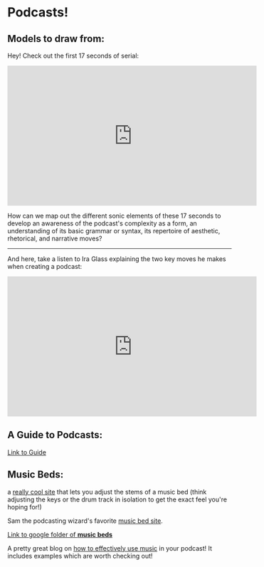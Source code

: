 # Podcasts!



## Models to draw from:



Hey! Check out the first 17 seconds of serial:
<iframe width="560" height="315" src="https://www.youtube.com/embed/p205WB6lHMI" frameborder="0" allow="accelerometer; autoplay; encrypted-media; gyroscope; picture-in-picture" allowfullscreen></iframe>

How can we map out the different sonic elements of these 17 seconds to develop an awareness of the podcast's complexity as a form, an understanding of its basic grammar or syntax, its repertoire of aesthetic, rhetorical, and narrative moves?

***

And here, take a listen to Ira Glass explaining the two key moves he makes when creating a podcast:
<iframe width="560" height="315" src="https://www.youtube.com/embed/5pFI9UuC_fc" frameborder="0" allow="accelerometer; autoplay; encrypted-media; gyroscope; picture-in-picture" allowfullscreen></iframe>

## A Guide to Podcasts:
[Link to Guide](https://docs.google.com/document/d/1Tggc6NUsaX_ndDdW6L8OvsOTHS4CV-EUMzJaLSBqaxA/edit?usp=sharing)

## Music Beds:

a [really cool site](https://www.extrememusic.com/) that lets you adjust the stems of a music bed (think adjusting the keys or the drum track in isolation to get the exact feel you're hoping for!)

Sam the podcasting wizard's favorite [music bed site](https://www.bensound.com/).

[Link to google folder of **music beds**](https://drive.google.com/drive/folders/1KcKrPZC0WVpnE-LWoWk1MgB2y806sHs_?usp=sharing)

A pretty great blog on [how to effectively use music](https://blog.spreaker.com/a-complete-guide-to-adding-the-perfect-music-and-sound-effects-to-your-podcast/) in your podcast! It includes examples which are worth checking out!
